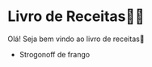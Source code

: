 # Livro de Receitas:man_cook:

Olá! Seja bem vindo ao livro de receitas:wave:

- Strogonoff de frango

